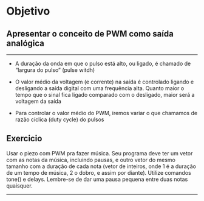 # Objetivo 

## Apresentar o conceito de PWM como saída analógica

* * * * * * *

* A duração da onda em que o pulso está alto, ou ligado, é
chamado de “largura do pulso” (pulse witdh)

* O valor médio da voltagem (e corrente) na saída é
controlado ligando e desligando a saída digital com uma
frequência alta. Quanto maior o tempo que o sinal fica
ligado comparado com o desligado, maior será a
voltagem da saída

* Para controlar o valor médio do PWM, iremos variar o
que chamamos de razão cíclica (duty cycle) do pulsos

## Exercicio 

Usar o piezo com PWM pra fazer música. Seu programa
deve ter um vetor com as notas da música, incluindo
pausas, e outro vetor do mesmo tamanho com a duração
de cada nota (vetor de inteiros, onde 1 é a duração de um
tempo de música, 2 o dobro, e assim por diante). Utilize
comandos tone() e delays. Lembre-se de dar uma pausa
pequena entre duas notas quaisquer.

* * * * * * *

